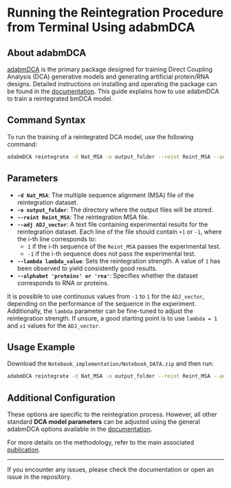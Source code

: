 # Running the Reintegration Procedure from Terminal Using adabmDCA

## About adabmDCA
[adabmDCA](https://www.biorxiv.org/content/10.1101/2025.01.31.635874v1) is the primary package designed for training Direct Coupling Analysis (DCA) generative models and generating artificial protein/RNA designs. 
Detailed instructions on installing and operating the package can be found in the [documentation](https://spqb.github.io/adabmDCApy/). This guide explains how to use adabmDCA to train a reintegrated bmDCA model.

## Command Syntax
To run the training of a reintegrated DCA model, use the following command:

```bash
adabmDCA reintegrate -d Nat_MSA -o output_folder --reint Reint_MSA --adj ADJ_vector --lambda lambda_value --alphabet 'proteins'
```

## Parameters
- **`-d Nat_MSA`**: The multiple sequence alignment (MSA) file of the reintegration dataset.
- **`-o output_folder`**: The directory where the output files will be stored.
- **`--reint Reint_MSA`**: The reintegration MSA file.
- **`--adj ADJ_vector`**: A text file containing experimental results for the reintegration dataset. Each line of the file should contain `+1` or `-1`, where the i-th line corresponds to:
  - `1` if the i-th sequence of the `Reint_MSA` passes the experimental test.
  - `-1` if the i-th sequence does not pass the experimental test.
- **`--lambda lambda_value`**: Sets the reintegration strength. A value of `1` has been observed to yield consistently good results.
- **`--alphabet 'proteins' or 'rna'`**: Specifies whether the dataset corresponds to RNA or proteins.

It is possible to use continuous values from `-1` to `1` for the `ADJ_vector`, depending on the performance of the sequence in the experiment. Additionally, the `lambda` parameter can be fine-tuned to adjust the reintegration strength. If unsure, a good starting point is to use `lambda = 1` and `±1` values for the `ADJ_vector`.


## Usage Example
Download the `Notebook_implementation/Notebook_DATA.zip` and then run:

```bash
adabmDCA reintegrate -d Nat_MSA -o output_folder --reint Reint_MSA --adj ADJ_vector --lambda lambda_value --alphabet 'proteins'
```

## Additional Configuration
These options are specific to the reintegration process. However, all other standard **DCA model parameters** can be adjusted using the general adabmDCA options available in the [documentation](https://spqb.github.io/adabmDCApy/).

For more details on the methodology, refer to the main associated [publication](#).

---
If you encounter any issues, please check the documentation or open an issue in the repository.

